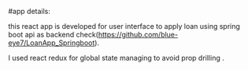 


#app details:

this react app is developed for user interface to apply loan using spring boot api as backend check(https://github.com/blue-eye7/LoanApp_Springboot).

I used react redux for global state managing to avoid prop drilling .